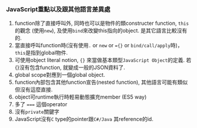 ### JavaScript重點以及跟其他語言差異處

1. function除了直接呼叫外, 同時也可以是物件的類constructer function, `this`的觀念 (使用`new`), 及使用`bind`來改變this指向的object. 是其它語言比較沒有的.
2. 當直接呼叫function時(沒有使用`.` or `new` or `={}` or `bind/call/apply`時)，`this`是指到global物件.
3. 可使用object literal notion, `{}` 來當做基本類型`JavaScript Object`的定義. 若{}沒有包含function, 就變成一般的JSON資料了.
4. global scope對應到一個global object.
5. function內部包含其他function宣告(nested function), 其他語言可能有類似但沒有這麼直接.
6. object可runtime執行時輕易動態擴充member (ES5 way)
7. 多了 `===` 這個operator
8. 沒有`private`關鍵字
9. JavaScript沒有`C` type的pointer跟`C#/Java` 其reference的id.
